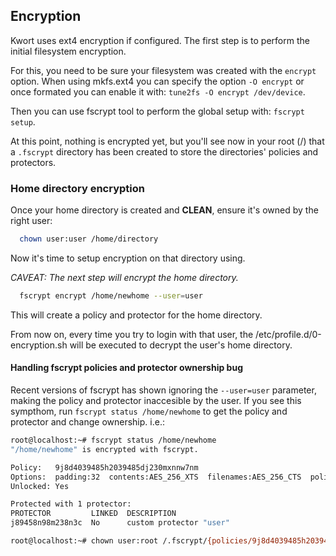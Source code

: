 ## Encryption

Kwort uses ext4 encryption if configured. The first step is to perform the initial filesystem encryption.

For this, you need to be sure your filesystem was created with the `encrypt` option. When using mkfs.ext4 you can specify the option `-O encrypt` or once formated you can enable it with: `tune2fs -O encrypt /dev/device`.

Then you can use fscrypt tool to perform the global setup with: `fscrypt setup`.

At this point, nothing is encrypted yet, but you'll see now in your root (/) that a `.fscrypt` directory has been created to store the directories' policies and protectors.

### Home directory encryption

Once your home directory is created and **CLEAN**, ensure it's owned by the right user:

```sh
  chown user:user /home/directory
```

Now it's time to setup encryption on that directory using.

*CAVEAT: The next step will encrypt the home directory.*

``` sh
  fscrypt encrypt /home/newhome --user=user
```

This will create a policy and protector for the home directory.

From now on, every time you try to login with that user, the /etc/profile.d/0-encryption.sh will be executed to decrypt the user's home directory.

#### Handling fscrypt policies and protector ownership bug

Recent versions of fscrypt has shown ignoring the `--user=user` parameter, making the policy and protector inaccesible by the user. If you see this sympthom, run `fscrypt status /home/newhome` to get the policy and protector and change ownership. i.e.:

```sh
root@localhost:~# fscrypt status /home/newhome
"/home/newhome" is encrypted with fscrypt.

Policy:   9j8d4039485h2039485dj230mxnnw7nm
Options:  padding:32  contents:AES_256_XTS  filenames:AES_256_CTS  policy_version:2
Unlocked: Yes

Protected with 1 protector:
PROTECTOR         LINKED  DESCRIPTION
j89458n98m238n3c  No      custom protector "user"

root@localhost:~# chown user:root /.fscrypt/{policies/9j8d4039485h2039485dj230mxnnw7nm,protectors/j89458n98m238n3c}
```

